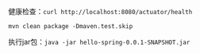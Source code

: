 健康检查：`curl http://localhost:8080/actuator/health`

`mvn clean package -Dmaven.test.skip`

执行jar包：`java -jar hello-spring-0.0.1-SNAPSHOT.jar`
